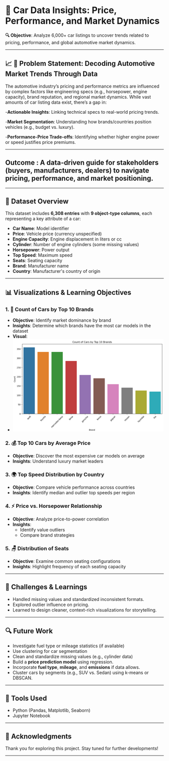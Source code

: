 # 🚗 Car Data Insights: Price, Performance, and Market Dynamics


 **🔍 Objective**: Analyze 6,000+ car listings to uncover  trends related to pricing, 
performance, and global automotive market dynamics.

---

## **📈 🚗 Problem Statement**: Decoding Automotive Market Trends Through Data

The automotive industry’s pricing and performance metrics are influenced by complex factors like engineering specs (e.g., horsepower, engine capacity), brand reputation, and regional market dynamics. While vast amounts of car listing data exist, there’s a gap in:

-**Actionable Insights**: Linking technical specs to real-world pricing trends.

-**Market Segmentation**: Understanding how brands/countries position vehicles 	(e.g., budget vs. luxury).

-**Performance-Price Trade-offs**: Identifying whether higher engine power or speed justifies price premiums.

---

## **Outcome** : A data-driven guide for stakeholders (buyers, manufacturers, dealers) to navigate pricing, performance, and market positioning.
---

## 📂 Dataset Overview

This dataset includes **6,308 entries** with **9 object-type columns**, each representing a key attribute of a car:

- **Car Name**: Model identifier
- **Price**: Vehicle price (currency unspecified)
- **Engine Capacity**: Engine displacement in liters or cc
- **Cylinder**: Number of engine cylinders (some missing values)
- **Horsepower**: Power output
- **Top Speed**: Maximum speed
- **Seats**: Seating capacity
- **Brand**: Manufacturer name
- **Country**: Manufacturer's country of origin

---

## 📊 Visualizations & Learning Objectives

### 1. 🏢 Count of Cars by Top 10 Brands
- **Objective**: Identify market dominance by brand
- **Insights**: Determine which brands have the most car models in the dataset
- **Visual**:
- <img src="./Results/Top_10_Brands.png" width="500" alt="Visual1">
### 2. 💰 Top 10 Cars by Average Price
- **Objective**: Discover the most expensive car models on average
- **Insights**: Understand luxury market leaders


### 3. 🌍 Top Speed Distribution by Country
- **Objective**: Compare vehicle performance across countries
- **Insights**: Identify median and outlier top speeds per region

### 4. ⚡ Price vs. Horsepower Relationship
- **Objective**: Analyze price-to-power correlation
- **Insights**:
  - Identify value outliers
  - Compare brand strategies

### 5. 🪑 Distribution of Seats
- **Objective**: Examine common seating configurations
- **Insights**: Highlight frequency of each seating capacity

---

## 🧠 Challenges & Learnings

- Handled missing values and standardized inconsistent formats.
- Explored outlier influence on pricing.
- Learned to design cleaner, context-rich visualizations for storytelling.

---

## 🔍 Future Work

- Investigate fuel type or mileage statistics (if available)
- Use clustering for car segmentation
- Clean and standardize missing values (e.g., cylinder data)
- Build a **price prediction model** using regression.
- Incorporate **fuel type**, **mileage**, and **emissions** if data allows.
- Cluster cars by segments (e.g., SUV vs. Sedan) using k-means or DBSCAN.

---

## 📎 Tools Used

- Python (Pandas, Matplotlib, Seaborn)
- Jupyter Notebook

---

## 🙏 Acknowledgments

Thank you for exploring this project. Stay tuned for further developments!

---
